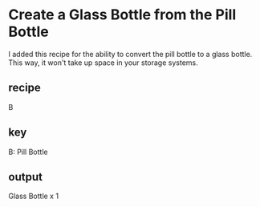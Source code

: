 # Create a Glass Bottle from the Pill Bottle

I added this recipe for the ability to convert the pill bottle to a glass bottle. This way, it won't take up space in your
storage systems.

## recipe
B

## key
B: Pill Bottle  

## output
Glass Bottle x 1
